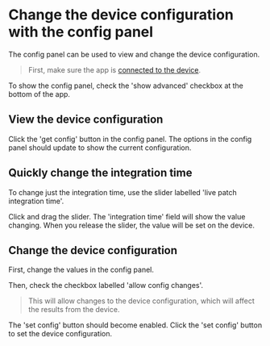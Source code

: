 # Change the device configuration with the config panel

The config panel can be used to view and change the device configuration.

> First, make sure the app is [connected to the device](../index.md#connect-to-the-device).

To show the config panel, check the 'show advanced' checkbox at the bottom of the app.

## View the device configuration

Click the 'get config' button in the config panel. The options in the config panel should update to show the current configuration.

## Quickly change the integration time

To change just the integration time, use the slider labelled 'live patch integration time'.

Click and drag the slider. The 'integration time' field will show the value changing. When you release the slider, the value will be set on the device.

## Change the device configuration

First, change the values in the config panel.

Then, check the checkbox labelled 'allow config changes'.

> This will allow changes to the device configuration, which will affect the results from the device.

The 'set config' button should become enabled. Click the 'set config' button to set the device configuration.
